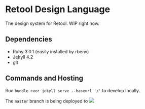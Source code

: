 # Retool Design Language
The design system for Retool. WIP right now.

## Dependencies

- Ruby 3.0.1 (easily installed by rbenv)
- Jekyll 4.2
- git

## Commands and Hosting
Run `bundle exec jekyll serve --baseurl '/'` to develop locally.

The `master` branch is being deployed to ![](https://mattbond21.github.io/retool-design-language)
